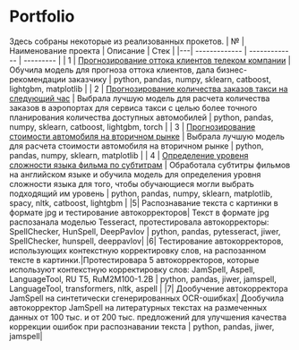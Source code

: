 # Portfolio
Здесь собраны некоторые из реализованных прокетов.
| № | Наименование проекта  | Описание | Стек |
|---| ------------- | ------------- | --------- |
| 1 | [Прогнозирование оттока клиентов телеком компании](https://github.com/NatalikaOne/Portfolio/blob/main/01_Telecom/Telecom.ipynb) | Обучила модель для прогноза оттока клиентов, дала бизнес-рекомендации заказчику  | python, pandas, numpy, sklearn, catboost, lightgbm, matplotlib |
| 2 | [Прогнозирование количества заказов такси на следующий час](https://github.com/NatalikaOne/Portfolio/blob/main/Taxi%20Service/02_Taxi_Service.ipynb) | Выбрала лучшую модель для расчета количества заказов в аэропортах для сервиса такси с целью более точного планирования количества доступных автомобилей  | python, pandas, numpy, sklearn, catboost, lightgbm, torch |
| 3 | [Прогнозирование стоимости автомобиля на вторичном рынке](https://github.com/NatalikaOne/Portfolio/blob/main/03_Price_car/Price_car.ipynb) | Выбрала лучшую модель для расчета стоимости автомобиля на вторичном рынке | python, pandas, numpy, sklearn, matplotlib |
| 4 | [Определение уровеня сложности языка фильма по субтитрам](https://github.com/NatalikaOne/Portfolio/blob/main/04_English_Score/English_Score.ipynb) | Обработала субтитры фильмов на английском языке и обучила модель для определения уровня сложности языка для того, чтобы обучающиеся могли выбрать подходящий им уровень | python, pandas, numpy, sklearn, matplotlib, spacy, nltk, catboost, lightgbm |
|5| Распознавание текста с картинки в формате jpg и тестирование автокорректоров| Текст в формате jpg распозанала моделью Tesseract, протестировала автокорректоры: SpellChecker, HunSpell, DeepPavlov | python, pandas, pytesseract, jiwer, SpellChecker, hunspell, deeppavlov|
|6| Тестирование автокорректоров, использующих контекстную корректировку слов, на распозанном тексте в картинки.|Протестировара 5 автокорректоров, которые используют контекстную корректировку слов: JamSpell, Aspell, LanguageTool, RU T5, RuM2M100-1.2B | python, pandas, jiwer, jamspell, LanguageTool, transformers, nltk, aspell |
|7| Дообучение автокорректора JamSpell на синтетически сгенерированных OCR-ошибках| Дообучила автокорректор JamSpell на литературных текстах на размеченных данных от 100 тыс. и от 200 тыс. предложений для улучшения качества коррекции ошибок при распознавании текста | python, pandas, jiwer, jamspell|
